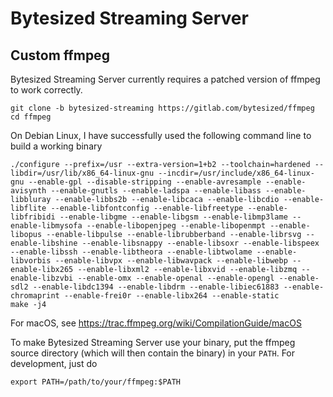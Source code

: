 # Bytesized Streaming Server

## Custom ffmpeg

Bytesized Streaming Server currently requires a patched version of ffmpeg to
work correctly.

	git clone -b bytesized-streaming https://gitlab.com/bytesized/ffmpeg
	cd ffmpeg

On Debian Linux, I have successfully used the following command line to build a working binary

	./configure --prefix=/usr --extra-version=1+b2 --toolchain=hardened --libdir=/usr/lib/x86_64-linux-gnu --incdir=/usr/include/x86_64-linux-gnu --enable-gpl --disable-stripping --enable-avresample --enable-avisynth --enable-gnutls --enable-ladspa --enable-libass --enable-libbluray --enable-libbs2b --enable-libcaca --enable-libcdio --enable-libflite --enable-libfontconfig --enable-libfreetype --enable-libfribidi --enable-libgme --enable-libgsm --enable-libmp3lame --enable-libmysofa --enable-libopenjpeg --enable-libopenmpt --enable-libopus --enable-libpulse --enable-librubberband --enable-librsvg --enable-libshine --enable-libsnappy --enable-libsoxr --enable-libspeex --enable-libssh --enable-libtheora --enable-libtwolame --enable-libvorbis --enable-libvpx --enable-libwavpack --enable-libwebp --enable-libx265 --enable-libxml2 --enable-libxvid --enable-libzmq --enable-libzvbi --enable-omx --enable-openal --enable-opengl --enable-sdl2 --enable-libdc1394 --enable-libdrm --enable-libiec61883 --enable-chromaprint --enable-frei0r --enable-libx264 --enable-static
	make -j4

For macOS, see https://trac.ffmpeg.org/wiki/CompilationGuide/macOS

To make Bytesized Streaming Server use your binary, put the ffmpeg source directory (which will then contain the binary) in your `PATH`. For development, just do

	export PATH=/path/to/your/ffmpeg:$PATH


